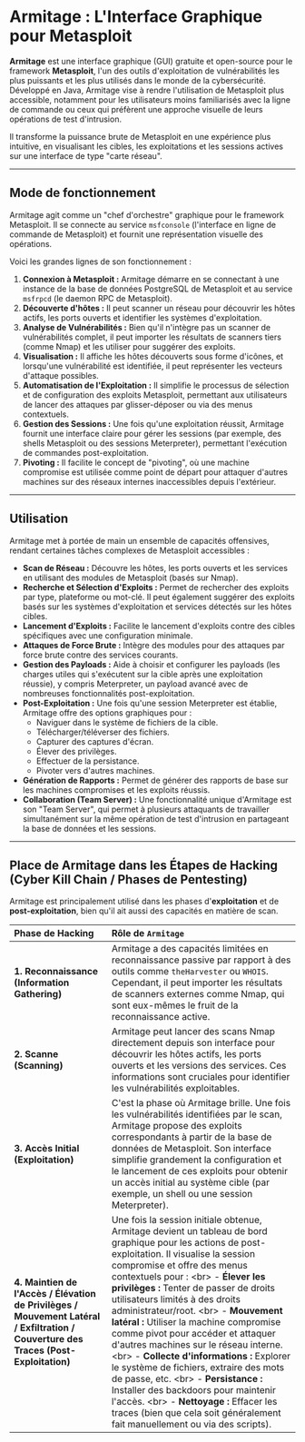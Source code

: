# Armitage : L'Interface Graphique pour Metasploit

**Armitage** est une interface graphique (GUI) gratuite et open-source pour le framework **Metasploit**, l'un des outils d'exploitation de vulnérabilités les plus puissants et les plus utilisés dans le monde de la cybersécurité. Développé en Java, Armitage vise à rendre l'utilisation de Metasploit plus accessible, notamment pour les utilisateurs moins familiarisés avec la ligne de commande ou ceux qui préfèrent une approche visuelle de leurs opérations de test d'intrusion.

Il transforme la puissance brute de Metasploit en une expérience plus intuitive, en visualisant les cibles, les exploitations et les sessions actives sur une interface de type "carte réseau".

-----

## Mode de fonctionnement

Armitage agit comme un "chef d'orchestre" graphique pour le framework Metasploit. Il se connecte au service `msfconsole` (l'interface en ligne de commande de Metasploit) et fournit une représentation visuelle des opérations.

Voici les grandes lignes de son fonctionnement :

1.  **Connexion à Metasploit :** Armitage démarre en se connectant à une instance de la base de données PostgreSQL de Metasploit et au service `msfrpcd` (le daemon RPC de Metasploit).
2.  **Découverte d'hôtes :** Il peut scanner un réseau pour découvrir les hôtes actifs, les ports ouverts et identifier les systèmes d'exploitation.
3.  **Analyse de Vulnérabilités :** Bien qu'il n'intègre pas un scanner de vulnérabilités complet, il peut importer les résultats de scanners tiers (comme Nmap) et les utiliser pour suggérer des exploits.
4.  **Visualisation :** Il affiche les hôtes découverts sous forme d'icônes, et lorsqu'une vulnérabilité est identifiée, il peut représenter les vecteurs d'attaque possibles.
5.  **Automatisation de l'Exploitation :** Il simplifie le processus de sélection et de configuration des exploits Metasploit, permettant aux utilisateurs de lancer des attaques par glisser-déposer ou via des menus contextuels.
6.  **Gestion des Sessions :** Une fois qu'une exploitation réussit, Armitage fournit une interface claire pour gérer les sessions (par exemple, des shells Metasploit ou des sessions Meterpreter), permettant l'exécution de commandes post-exploitation.
7.  **Pivoting :** Il facilite le concept de "pivoting", où une machine compromise est utilisée comme point de départ pour attaquer d'autres machines sur des réseaux internes inaccessibles depuis l'extérieur.

-----

## Utilisation

Armitage met à portée de main un ensemble de capacités offensives, rendant certaines tâches complexes de Metasploit accessibles :

  * **Scan de Réseau :** Découvre les hôtes, les ports ouverts et les services en utilisant des modules de Metasploit (basés sur Nmap).
  * **Recherche et Sélection d'Exploits :** Permet de rechercher des exploits par type, plateforme ou mot-clé. Il peut également suggérer des exploits basés sur les systèmes d'exploitation et services détectés sur les hôtes cibles.
  * **Lancement d'Exploits :** Facilite le lancement d'exploits contre des cibles spécifiques avec une configuration minimale.
  * **Attaques de Force Brute :** Intègre des modules pour des attaques par force brute contre des services courants.
  * **Gestion des Payloads :** Aide à choisir et configurer les payloads (les charges utiles qui s'exécutent sur la cible après une exploitation réussie), y compris Meterpreter, un payload avancé avec de nombreuses fonctionnalités post-exploitation.
  * **Post-Exploitation :** Une fois qu'une session Meterpreter est établie, Armitage offre des options graphiques pour :
      * Naviguer dans le système de fichiers de la cible.
      * Télécharger/téléverser des fichiers.
      * Capturer des captures d'écran.
      * Élever des privilèges.
      * Effectuer de la persistance.
      * Pivoter vers d'autres machines.
  * **Génération de Rapports :** Permet de générer des rapports de base sur les machines compromises et les exploits réussis.
  * **Collaboration (Team Server) :** Une fonctionnalité unique d'Armitage est son "Team Server", qui permet à plusieurs attaquants de travailler simultanément sur la même opération de test d'intrusion en partageant la base de données et les sessions.

-----

## Place de Armitage dans les Étapes de Hacking (Cyber Kill Chain / Phases de Pentesting)

Armitage est principalement utilisé dans les phases d'**exploitation** et de **post-exploitation**, bien qu'il ait aussi des capacités en matière de scan.

| Phase de Hacking | Rôle de `Armitage`                                                                                                                                                                                                                                                                                                                                                                                                                                                                                                                                                                                                                                                                                                                                              |
| :---------------- | :----------------------------------------------------------------------------------------------------------------------------------------------------------------------------------------------------------------------------------------------------------------------------------------------------------------------------------------------------------------------------------------------------------------------------------------------------------------------------------------------------------------------------------------------------------------------------------------------------------------------------------------------------------------------------------------------------------------------------------------------------------------- |
| **1. Reconnaissance (Information Gathering)** | Armitage a des capacités limitées en reconnaissance passive par rapport à des outils comme `theHarvester` ou `WHOIS`. Cependant, il peut importer les résultats de scanners externes comme Nmap, qui sont eux-mêmes le fruit de la reconnaissance active.                                                                                                                                                                                                                                                                                                                                                                                                                                                                                                                                                                                       |
| **2. Scanne (Scanning)** | Armitage peut lancer des scans Nmap directement depuis son interface pour découvrir les hôtes actifs, les ports ouverts et les versions des services. Ces informations sont cruciales pour identifier les vulnérabilités exploitables.                                                                                                                                                                                                                                                                                                                                                                                                                                                                                                                                                                                                                                                                                                                                                                                                                                                                                                                                                                                                                                      |
| **3. Accès Initial (Exploitation)** | C'est la phase où Armitage brille. Une fois les vulnérabilités identifiées par le scan, Armitage propose des exploits correspondants à partir de la base de données de Metasploit. Son interface simplifie grandement la configuration et le lancement de ces exploits pour obtenir un accès initial au système cible (par exemple, un shell ou une session Meterpreter). |
| **4. Maintien de l'Accès / Élévation de Privilèges / Mouvement Latéral / Exfiltration / Couverture des Traces (Post-Exploitation)** | Une fois la session initiale obtenue, Armitage devient un tableau de bord graphique pour les actions de post-exploitation. Il visualise la session compromise et offre des menus contextuels pour : \<br\> - **Élever les privilèges :** Tenter de passer de droits utilisateurs limités à des droits administrateur/root. \<br\> - **Mouvement latéral :** Utiliser la machine compromise comme pivot pour accéder et attaquer d'autres machines sur le réseau interne. \<br\> - **Collecte d'informations :** Explorer le système de fichiers, extraire des mots de passe, etc. \<br\> - **Persistance :** Installer des backdoors pour maintenir l'accès. \<br\> - **Nettoyage :** Effacer les traces (bien que cela soit généralement fait manuellement ou via des scripts).                                                                                                                                                                                                                                                                               |
